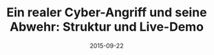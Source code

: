 ---
abstract: ''
authors:
- Thomas Grechenig
- Christian Schanes
date: '2015-09-22'
featured: false
links:
- name: Publik
  url: https://publik.tuwien.ac.at/showentry.php?ID=246600&lang=2
publication_types:
- '3'
publishDate: '2015-09-22'
title: 'Ein realer Cyber-Angriff und seine Abwehr: Struktur und Live-Demo'
url_pdf: ''
---